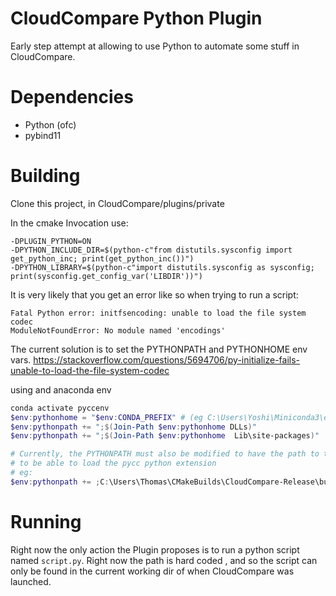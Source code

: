 # CloudCompare Python Plugin

Early step attempt at allowing to use Python to automate some stuff in CloudCompare.

# Dependencies

 - Python (ofc)
 - pybind11

# Building

Clone this project, in CloudCompare/plugins/private

In the cmake Invocation use:
```shell script
-DPLUGIN_PYTHON=ON
-DPYTHON_INCLUDE_DIR=$(python-c"from distutils.sysconfig import get_python_inc; print(get_python_inc())")
-DPYTHON_LIBRARY=$(python-c"import distutils.sysconfig as sysconfig; print(sysconfig.get_config_var('LIBDIR'))")
```

It is very likely that you get an error like so when trying to run a script:
```
Fatal Python error: initfsencoding: unable to load the file system codec
ModuleNotFoundError: No module named 'encodings'
```

The current solution is to set the PYTHONPATH and PYTHONHOME env vars.
https://stackoverflow.com/questions/5694706/py-initialize-fails-unable-to-load-the-file-system-codec

using and anaconda env
```powershell
conda activate pyccenv
$env:pythonhome = "$env:CONDA_PREFIX" # (eg C:\Users\Yoshi\Miniconda3\envs\pyccenv)
$env:pythonpath += ";$(Join-Path $env:pythonhome DLLs)"
$env:pythonpath += ";$(Join-Path $env:pythonhome  Lib\site-packages)"

# Currently, the PYTHONPATH must also be modified to have the path to the "PythonPlugin\wrapper" folder in the build dir
# to be able to load the pycc python extension
# eg:
$env:pythonpath += ;C:\Users\Thomas\CMakeBuilds\CloudCompare-Release\build\plugins\private\PythonPlugin\wrapper" 
```

# Running

Right now the only action the Plugin proposes is to run a python script named `script.py`.
Right now the path is hard coded , and so the script can only be found in the current working dir of when CloudCompare
was launched.
